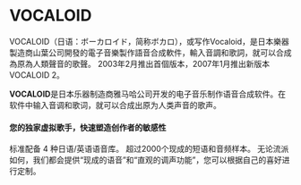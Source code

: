 # VOCALOID

VOCALOID（日语：ボーカロイド，简称ボカロ），或写作Vocaloid，是日本樂器製造商山葉公司開發的電子音樂製作語音合成軟件，輸入音調和歌詞，就可以合成為原為人類聲音的歌聲。 2003年2月推出首個版本，2007年1月推出新版本VOCALOID 2。

**VOCALOID**是日本乐器制造商雅马哈公司开发的电子音乐制作语音合成软件。在软件中输入音调和歌词，就可以合成出原为人类声音的歌声。

#### 您的独家虚拟歌手，快速塑造创作者的敏感性

标准配备 4 种日语/英语语音库。 超过2000个现成的短语和音频样本。
无论流派如何，我们都会提供“现成的语音”和“直观的调声功能”，您可以根据自己的喜好进行定制。
